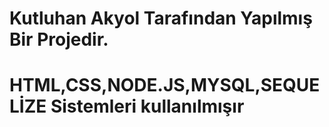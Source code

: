 # Kutluhan Akyol Tarafından Yapılmış Bir Projedir.
# HTML,CSS,NODE.JS,MYSQL,SEQUELİZE Sistemleri kullanılmışır
